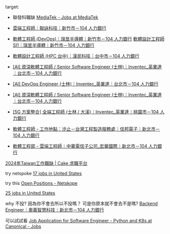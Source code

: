 

target:
- 聯發科職缺  [MediaTek - Jobs at MediaTek](https://careers.mediatek.com/eREC/JobSearch?sortBy=&order=&page=1&searchKey=%E8%BB%9F%E9%AB%94%E5%B7%A5%E7%A8%8B%E5%B8%AB&category=&workExp=&branch=&program=)

- [雲端工程師｜聯詠科技｜新竹市－104 人力銀行](https://www.104.com.tw/job/6ds6y?jobsource=blog)
- [軟體工程師 (DevOps)｜瑞昱半導體｜新竹市－104 人力銀行](https://www.104.com.tw/job/7bsyk?jobsource=blog)  [軟體設計工程師SI1｜瑞昱半導體｜新竹市－104 人力銀行](https://www.104.com.tw/job/890ww?jobsource=blog)
- [軟體設計工程師 (HPC 台中)｜漢民科技｜台中市－104 人力銀行](https://www.104.com.tw/job/7xtm5?jobsource=cs_sub_custlist_rc)

- [[AI] 資深軟體工程師 / Senior Software Engineer (士林)｜Inventec_英業達｜台北市－104 人力銀行](https://www.104.com.tw/job/7d5i2?jobsource=eb100_)
- [[AI] DevOps Engineer (士林)｜Inventec_英業達｜台北市－104 人力銀行](https://www.104.com.tw/job/7saje?jobsource=eb100_)
- [[AI] 資深軟體工程師 / Senior Software Engineer (士林)｜Inventec_英業達｜台北市－104 人力銀行](https://www.104.com.tw/job/7d5i2?jobsource=eb100_)
- [[5G 方案整合] 全端工程師 (士林 / 大溪)｜Inventec_英業達｜桃園市－104 人力銀行](https://www.104.com.tw/job/8cypi?jobsource=eb100_)
- [軟體工程師 - 工作地點：汐止－台灣工程製造服務處｜信邦電子｜新北市－104 人力銀行](https://www.104.com.tw/job/6y4p5?jobsource=eb100_)
- [軟體工程部 - 雲端工程師｜中華電信子公司_宏華國際｜新北市－104 人力銀行](https://www.104.com.tw/job/7wc9g?jobsource=eb100_)


[2024年Taiwan工作職缺 | Cake 求職平台](https://www.cake.me/jobs?location_list%5B0%5D=Taiwan)






try netspoke
[17 jobs in United States](https://www.linkedin.com/jobs/search/?currentJobId=4022709012&f_C=3338050&originToLandingJobPostings=3791797529%2C4027236679%2C3998120312%2C3959352840%2C3830962809%2C4022709012%2C3962966265)

try this
[Open Positions - Netskope](https://www.netskope.com/company/careers/open-positions?gh_jid=6158936&gh_src=2dc205461)


[25 jobs in United States](https://www.linkedin.com/jobs/search/?currentJobId=4032755103&f_C=4312&originToLandingJobPostings=3936999933%2C4032755103%2C4000024995%2C3971877479%2C4022042039%2C4027261884%2C4026771203)


why 不投?
因為你不會去所以不投嗎？
可是你原本就不會去不是嗎?
[Backend Engineer｜奧義智慧科技｜新北市－104 人力銀行](https://www.104.com.tw/job/883dp?jobsource=eb100_)



可以試試看
[Job Application for Software Engineer - Python and K8s at Canonical - Jobs](https://boards.greenhouse.io/canonicaljobs/jobs/6185523?gh_src=7078655a1us)


